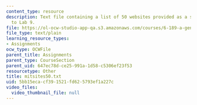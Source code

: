 ```yaml
---
content_type: resource
description: Text file containing a list of 50 websites provided as a supporting file
  to Lab 9.
file: https://ol-ocw-studio-app-qa.s3.amazonaws.com/courses/6-189-a-gentle-introduction-to-programming-using-python-january-iap-2008/5bb15ecacf391521fd625793ef1a227c_mitsites50.txt
file_type: text/plain
learning_resource_types:
- Assignments
ocw_type: OCWFile
parent_title: Assignments
parent_type: CourseSection
parent_uid: 647ec78d-ce25-991a-1d58-c5306ef23f53
resourcetype: Other
title: mitsites50.txt
uid: 5bb15eca-cf39-1521-fd62-5793ef1a227c
video_files:
  video_thumbnail_file: null
---
```


